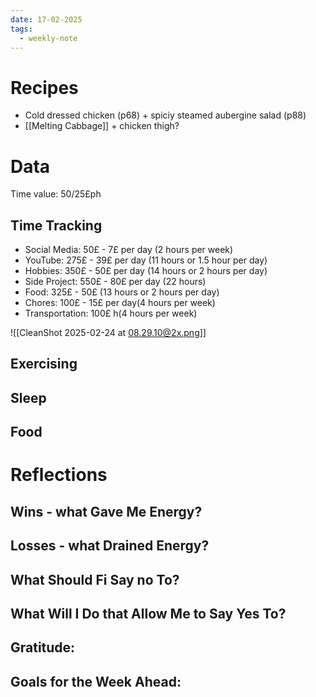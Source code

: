 ```yaml
---
date: 17-02-2025
tags:
  - weekly-note
---
```

# Recipes
- Cold dressed chicken (p68) + spiciy steamed aubergine salad (p88)
- [[Melting Cabbage]] + chicken thigh?
# Data
Time value: 50/25£ph
## Time Tracking
- Social Media: 50£ - 7£ per day (2 hours per week)
- YouTube: 275£ - 39£ per day (11 hours or 1.5 hour per day)
- Hobbies: 350£ - 50£ per day (14 hours or 2 hours per day)
- Side Project: 550£ - 80£ per day (22 hours)
- Food: 325£ - 50£ (13 hours or 2 hours per day)
- Chores: 100£ - 15£ per day(4 hours per week)
- Transportation: 100£ h(4 hours per week)

![[CleanShot 2025-02-24 at 08.29.10@2x.png]]

## Exercising

## Sleep

## Food
# Reflections
## Wins - what Gave Me Energy?

## Losses - what Drained Energy?

## What Should Fi Say no To?

## What Will I Do that Allow Me to Say Yes To?

## Gratitude:
## Goals for the Week Ahead:
